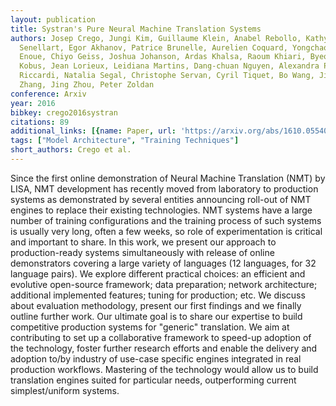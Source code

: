 ```yaml
---
layout: publication
title: Systran's Pure Neural Machine Translation Systems
authors: Josep Crego, Jungi Kim, Guillaume Klein, Anabel Rebollo, Kathy Yang, Jean
  Senellart, Egor Akhanov, Patrice Brunelle, Aurelien Coquard, Yongchao Deng, Satoshi
  Enoue, Chiyo Geiss, Joshua Johanson, Ardas Khalsa, Raoum Khiari, Byeongil Ko, Catherine
  Kobus, Jean Lorieux, Leidiana Martins, Dang-chuan Nguyen, Alexandra Priori, Thomas
  Riccardi, Natalia Segal, Christophe Servan, Cyril Tiquet, Bo Wang, Jin Yang, Dakun
  Zhang, Jing Zhou, Peter Zoldan
conference: Arxiv
year: 2016
bibkey: crego2016systran
citations: 89
additional_links: [{name: Paper, url: 'https://arxiv.org/abs/1610.05540'}]
tags: ["Model Architecture", "Training Techniques"]
short_authors: Crego et al.
---
```

Since the first online demonstration of Neural Machine Translation (NMT) by
LISA, NMT development has recently moved from laboratory to production systems
as demonstrated by several entities announcing roll-out of NMT engines to
replace their existing technologies. NMT systems have a large number of
training configurations and the training process of such systems is usually
very long, often a few weeks, so role of experimentation is critical and
important to share. In this work, we present our approach to production-ready
systems simultaneously with release of online demonstrators covering a large
variety of languages (12 languages, for 32 language pairs). We explore
different practical choices: an efficient and evolutive open-source framework;
data preparation; network architecture; additional implemented features; tuning
for production; etc. We discuss about evaluation methodology, present our first
findings and we finally outline further work.
  Our ultimate goal is to share our expertise to build competitive production
systems for "generic" translation. We aim at contributing to set up a
collaborative framework to speed-up adoption of the technology, foster further
research efforts and enable the delivery and adoption to/by industry of
use-case specific engines integrated in real production workflows. Mastering of
the technology would allow us to build translation engines suited for
particular needs, outperforming current simplest/uniform systems.
